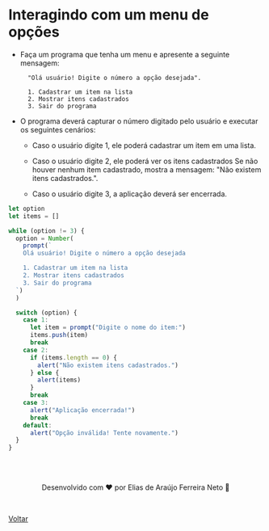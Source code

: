 # Interagindo com um menu de opções

- Faça um programa que tenha um menu e apresente a seguinte mensagem:

  ```
    "Olá usuário! Digite o número a opção desejada".

    1. Cadastrar um item na lista
    2. Mostrar itens cadastrados
    3. Sair do programa
  ```

- O programa deverá capturar o número digitado pelo usuário e executar os seguintes cenários:

  - Caso o usuário digite 1, ele poderá cadastrar um item em uma lista.

  - Caso o usuário digite 2, ele poderá ver os itens cadastrados Se não houver nenhum item cadastrado, mostra a mensagem: "Não existem itens cadastrados.".

  - Caso o usuário digite 3, a aplicaçâo deverá ser encerrada.

```js
let option
let items = []

while (option != 3) {
  option = Number(
    prompt(`
    Olá usuário! Digite o número a opção desejada

    1. Cadastrar um item na lista
    2. Mostrar itens cadastrados
    3. Sair do programa
  `)
  )

  switch (option) {
    case 1:
      let item = prompt("Digite o nome do item:")
      items.push(item)
      break
    case 2:
      if (items.length == 0) {
        alert("Não existem itens cadastrados.")
      } else {
        alert(items)
      }
      break
    case 3:
      alert("Aplicação encerrada!")
      break
    default:
      alert("Opção inválida! Tente novamente.")
  }
}
```

<br>
<br>

<p align="center"> Desenvolvido com ❤ por Elias de Araújo Ferreira Neto 👋 <p>

<br>

<a href="../README.md">Voltar</a>
